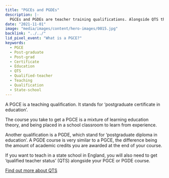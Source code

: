 ```yaml
---
title: "PGCEs and PGDEs"
description: |-
  PGCEs and PGDEs are teacher training qualifications. Alongside QTS they enable you to teach in a state school in England.
date: "2021-11-01"
image: "media/images/content/hero-images/0015.jpg"
backlink: "../../"
lid_pixel_event: "What is a PGCE?"
keywords:
  - PGCE
  - Post-graduate
  - Post-grad
  - Certificate
  - Education
  - QTS
  - Qualified-teacher
  - Teaching
  - Qualification
  - State-school
---
```


A PGCE is a teaching qualification. It stands for ‘postgraduate certificate in education’. 

The course you take to get a PGCE is a mixture of learning education theory, and being placed in a school classroom to learn from experience.

Another qualification is a PGDE, which stand for ‘postgraduate diploma in education’. A PGDE course is very similar to a PGCE, the difference being the amount of academic credits you are awarded at the end of your course. 

If you want to teach in a state school in England, you will also need to get ‘qualified teacher status’ (QTS) alongside your PGCE or PGDE course.

<a href="/what-is-qts" class="button">Find out more about QTS</a>

